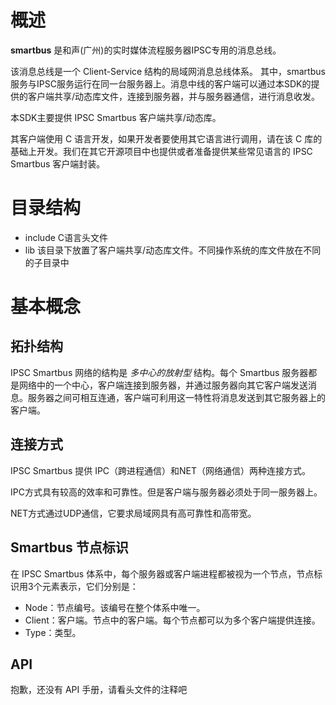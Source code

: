 # 概述

**smartbus** 是和声(广州)的实时媒体流程服务器IPSC专用的消息总线。

该消息总线是一个 Client-Service 结构的局域网消息总线体系。
其中，smartbus服务与IPSC服务运行在同一台服务器上。消息中线的客户端可以通过本SDK的提供的客户端共享/动态库文件，连接到服务器，并与服务器通信，进行消息收发。

本SDK主要提供 IPSC Smartbus 客户端共享/动态库。

其客户端使用 C 语言开发，如果开发者要使用其它语言进行调用，请在该 C 库的基础上开发。我们在其它开源项目中也提供或者准备提供某些常见语言的 IPSC Smartbus 客户端封装。

# 目录结构

* include C语言头文件
* lib 该目录下放置了客户端共享/动态库文件。不同操作系统的库文件放在不同的子目录中

# 基本概念

## 拓扑结构

IPSC Smartbus 网络的结构是 *多中心的放射型* 结构。每个 Smartbus 服务器都是网络中的一个中心，客户端连接到服务器，并通过服务器向其它客户端发送消息。服务器之间可相互连通，客户端可利用这一特性将消息发送到其它服务器上的客户端。

## 连接方式

IPSC Smartbus 提供 IPC（跨进程通信）和NET（网络通信）两种连接方式。

IPC方式具有较高的效率和可靠性。但是客户端与服务器必须处于同一服务器上。

NET方式通过UDP通信，它要求局域网具有高可靠性和高带宽。

## Smartbus 节点标识

在 IPSC Smartbus 体系中，每个服务器或客户端进程都被视为一个节点，节点标识用3个元素表示，它们分别是：
* Node：节点编号。该编号在整个体系中唯一。
* Client：客户端。节点中的客户端。每个节点都可以为多个客户端提供连接。
* Type：类型。

## API

抱歉，还没有 API 手册，请看头文件的注释吧

